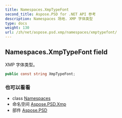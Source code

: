 ```yaml
---
title: Namespaces.XmpTypeFont
second_title: Aspose.PSD for .NET API 参考
description: Namespaces 场地. XMP 字体类型
type: docs
weight: 130
url: /zh/net/aspose.psd.xmp/namespaces/xmptypefont/
---
```

## Namespaces.XmpTypeFont field

XMP 字体类型。

```csharp
public const string XmpTypeFont;
```

### 也可以看看

* class [Namespaces](../)
* 命名空间 [Aspose.PSD.Xmp](../../namespaces/)
* 部件 [Aspose.PSD](../../../)


